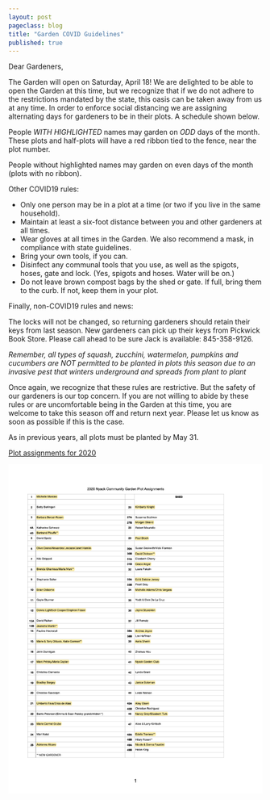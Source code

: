 ```yaml
---
layout: post
pageclass: blog
title: "Garden COVID Guidelines"
published: true
---
```


Dear Gardeners,

The Garden will open on Saturday, April 18! We are delighted to be able to open the Garden at this time, but we recognize that if we do not adhere to the restrictions mandated by the state, this oasis can be taken away from us at any time.
In order to enforce social distancing we are assigning alternating days for gardeners to be in their plots. A schedule shown below.

People *WITH HIGHLIGHTED* names may garden on *ODD* days of the month. These plots and half-plots will have a red ribbon tied to the fence, near the plot number.

People without highlighted names may garden on even days of the month (plots with no ribbon).

Other COVID19 rules:

* Only one person may be in a plot at a time (or two if you live in the same household).
* Maintain at least a six-foot distance between you and other gardeners at all times.
* Wear gloves at all times in the Garden. We also recommend a mask, in compliance with state guidelines.
* Bring your own tools, if you can.
* Disinfect any communal tools that you use, as well as the spigots, hoses, gate and lock. (Yes, spigots and hoses. Water will be on.)
* Do not leave brown compost bags by the shed or gate. If full, bring them to the curb. If not, keep them in your plot.

Finally, non-COVID19 rules and news:

The locks will not be changed, so returning gardeners should retain their keys from last season. New gardeners can pick up their keys from Pickwick Book Store. Please call ahead to be sure Jack is available: 845-358-9126.

*Remember, all types of squash, zucchini, watermelon, pumpkins and cucumbers are NOT permitted to be planted in plots this season due to an invasive pest that winters underground and spreads from plant to plant*

Once again, we recognize that these rules are restrictive. But the safety of our gardeners is our top concern.
If you are not willing to abide by these rules or are uncomfortable being in the Garden at this time, you are welcome to take this season off and return next year. Please let us know as soon as possible if this is the case.

As in previous years, all plots must be planted by May 31.

[Plot assignments for 2020](/pdf/2020_NCG-Plot-Assignments.pdf)

<img src="/images/2020_NCG-Plot-Assignments.png" alt="2020 NCG Plot Assignments" width="800"/>


